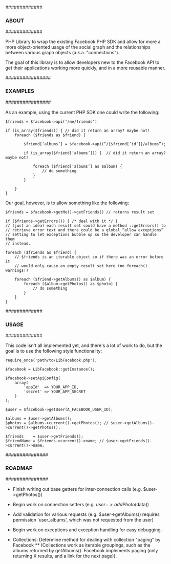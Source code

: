 #############
### ABOUT ###
#############

PHP Library to wrap the existing Facebook PHP SDK and allow for more a more
object-oriented usage of the social graph and the relationships between
various graph objects (a.k.a. "connections").

The goal of this library is to allow developers new to the Facebook API to
get their applications working more quickly, and in a more reusable manner.


################
### EXAMPLES ###
################


As an example, using the current PHP SDK one could write the following:

    $friends = $facebook->api(‘/me/friends’)

    if (is_array($friends)) { // did it return an array? maybe not!
        foreach ($friends as $friend) {

            $friend[‘albums’] = $facebook->api(“/{$friend[‘id’]}/albums”);

            if (is_array($friend[‘albums’])) {  // did it return an array? maybe not!

                foreach ($friend[‘albums’] as $album) {
                    // do something
                }
            }

        }
    }

Our goal, however, is to allow something like the following:

    $friends = $facebook->getMe()->getFriends() // returns result set

    if ($friends->getErrors()) { /* deal with it */ }
    // (just an idea) each result set could have a method ::getErrors() to
    // retrieve error text and there could be a global “allow exceptions”
    // setting to let exceptions bubble up so the developer can handle them
    // instead.

    foreach ($friends as $friend) {
        // $friends is an iterable object so if there was an error before it
        // would only cause an empty result set here (no foreach() warnings!)

        foreach ($friend->getAlbums() as $album) {
            foreach ($album->getPhotos() as $photo) {
                // do something
            }
        }
    }


#############
### USAGE ###
#############

This code isn't all implemented yet, and there's a lot of work to do, but the
goal is to use the following style functionality:

    require_once('path/to/LibFacebook.php');

    $facebook = LibFacebook::getInstance();

    $facebook->setApiConfig(
        array(
            'appId'  => YOUR_APP_ID,
            'secret' => YOUR_APP_SECRET
        )
    );

    $user = $facebook->getUser(A_FACEBOOK_USER_ID);

    $albums = $user->getAlbums();
    $photos = $albums->current()->getPhotos(); // $user->getAlbums()->current()->getPhotos();

    $friends    = $user->getFriends();
    $friendName = $friends->current()->name; // $user->getFriends()->current()->name;


###############
### ROADMAP ###
###############

* Finish writing out base getters for inter-connection calls (e.g. $user->getPhotos())
* Begin work on connection setters (e.g. $user->addPhoto($data))
* Add validation for various requests (e.g. $user->getAlbums() requires permission 'user_albums', which was not requested from the user)
* Begin work on exceptions and exception handling for easy debugging.

* Collections: Determine method for dealing with collection "paging" by Facebook
** (Collections work as iterable groupings, such as the albums returned by getAlbums().  Facebook implements paging (only returning X results, and a link for the next page)).


